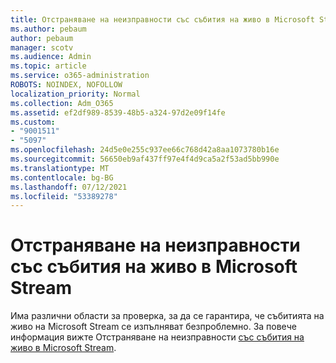 ```yaml
---
title: Отстраняване на неизправности със събития на живо в Microsoft Stream
ms.author: pebaum
author: pebaum
manager: scotv
ms.audience: Admin
ms.topic: article
ms.service: o365-administration
ROBOTS: NOINDEX, NOFOLLOW
localization_priority: Normal
ms.collection: Adm_O365
ms.assetid: ef2df989-8539-48b5-a324-97d2e09f14fe
ms.custom:
- "9001511"
- "5097"
ms.openlocfilehash: 24d5e0e255c937ee66c768d42a8aa1073780b16e
ms.sourcegitcommit: 56650eb9af437ff97e4f4d9ca5a2f53ad5bb990e
ms.translationtype: MT
ms.contentlocale: bg-BG
ms.lasthandoff: 07/12/2021
ms.locfileid: "53389278"
---
```

# <a name="troubleshooting-live-events-in-microsoft-stream"></a>Отстраняване на неизправности със събития на живо в Microsoft Stream

Има различни области за проверка, за да се гарантира, че събитията на живо на Microsoft Stream се изпълняват безпроблемно. За повече информация вижте Отстраняване на неизправности [със събития на живо в Microsoft Stream](/stream/live-event-troubleshooting).
